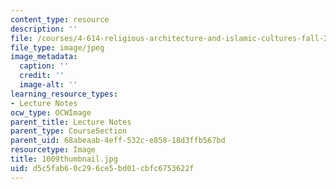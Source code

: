 ```yaml
---
content_type: resource
description: ''
file: /courses/4-614-religious-architecture-and-islamic-cultures-fall-2002/d5c5fab60c296ce5bd01cbfc6753622f_1009thumbnail.jpg
file_type: image/jpeg
image_metadata:
  caption: ''
  credit: ''
  image-alt: ''
learning_resource_types:
- Lecture Notes
ocw_type: OCWImage
parent_title: Lecture Notes
parent_type: CourseSection
parent_uid: 68abeaab-4eff-532c-e858-18d3ffb567bd
resourcetype: Image
title: 1009thumbnail.jpg
uid: d5c5fab6-0c29-6ce5-bd01-cbfc6753622f
---
```

